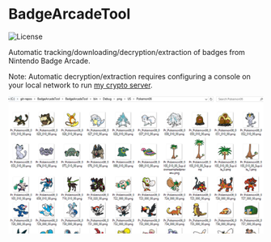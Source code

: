 # BadgeArcadeTool
![License](https://img.shields.io/badge/License-GPLv3-blue.svg)

Automatic tracking/downloading/decryption/extraction of badges from Nintendo Badge Arcade.

Note: Automatic decryption/extraction requires configuring a console on your local network to run [my crypto server](https://github.com/SciresM/3ds-crypto-server).

![Example of extracted badges](/img/example.png)
